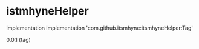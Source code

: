 # istmhyneHelper

implementation
implementation 'com.github.itsmhyne:itsmhyneHelper:Tag'

0.0.1 (tag)
